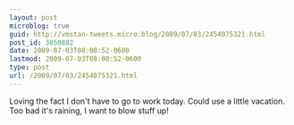 ```yaml
---
layout: post
microblog: true
guid: http://vmstan-tweets.micro.blog/2009/07/03/2454075321.html
post_id: 3050882
date: 2009-07-03T08:00:52-0600
lastmod: 2009-07-03T08:00:52-0600
type: post
url: /2009/07/03/2454075321.html
---
```

Loving the fact I don't have to go to work today. Could use a little vacation. Too bad it's raining, I want to blow stuff up!
